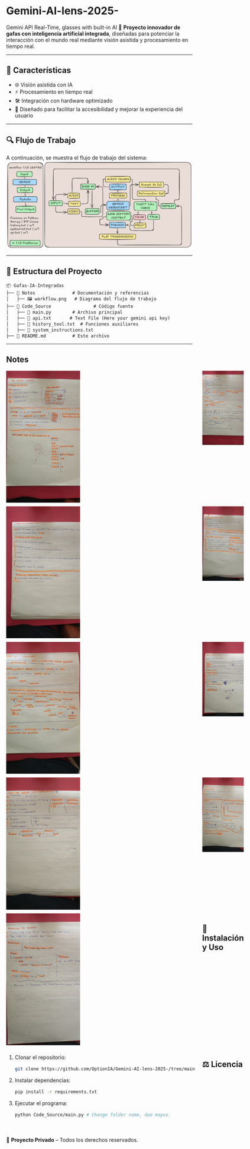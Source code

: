 # Gemini-AI-lens-2025-
Gemini API Real-Time, glasses with built-in AI
🚀 **Proyecto innovador de gafas con inteligencia artificial integrada**, diseñadas para potenciar la interacción con el mundo real mediante visión asistida y procesamiento en tiempo real.

---

## 📌 Características
- 🌐 Visión asistida con IA
- ⚡ Procesamiento en tiempo real
- 🛠️ Integración con hardware optimizado
- 🎯 Diseñado para facilitar la accesibilidad y mejorar la experiencia del usuario

---

## 🔍 Flujo de Trabajo
A continuación, se muestra el flujo de trabajo del sistema:  
![Workflow](Notes/workflow.png)

---

## 📂 Estructura del Proyecto
```
📦 Gafas-IA-Integradas
├── 📁 Notes              # Documentación y referencias
│   ├── 🖼️ workflow.png   # Diagrama del flujo de trabajo
├── 📂 Code_Source                # Código fuente
│   ├── 📜 main.py        # Archivo principal
│   ├── 📜 api.txt       # Text File (Here your gemini api key)
│   ├── 📜 history_tool.txt  # Funciones auxiliares
│   ├── 📜 system_instructions.txt
├── 📄 README.md          # Este archivo
```
---
## Notes
<div style="display: grid; grid-template-columns: repeat(3, 1fr); gap: 10px;">
  <img src="Notes/paper%20(1).jpeg" width="200">
  <img src="Notes/paper%20(2).jpeg" width="200">
  <img src="Notes/paper%20(3).jpeg" width="200">
  <img src="Notes/paper%20(4).jpeg" width="200">
  <img src="Notes/paper%20(5).jpeg" width="200">
  <img src="Notes/paper%20(6).jpeg" width="200">
  <img src="Notes/paper%20(7).jpeg" width="200">
  <img src="Notes/paper%20(8).jpeg" width="200">
  <img src="Notes/paper%20(9).jpeg" width="200">
  <img src="Notes/paper%20(10).jpeg" width="200">
  <img src="Notes/paper%20(11).jpeg" width="200">
  <img src="Notes/paper%20(12).jpeg" width="200">
  <img src="Notes/paper%20(13).jpeg" width="200">

---

## 🚀 Instalación y Uso
1. Clonar el repositorio:
   ```bash
   git clone https://github.com/OptionIA/Gemini-AI-lens-2025-/tree/main
   ```
2. Instalar dependencias:
   ```bash
   pip install -r requirements.txt
   ```
3. Ejecutar el programa:
   ```bash
   python Code_Source/main.py # Change folder name, due mayus
   ```

---

## ⚖️ Licencia
🚫 **Proyecto Privado** – Todos los derechos reservados.

---
